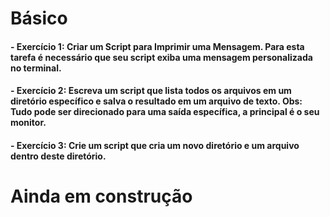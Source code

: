 # Básico
#### - Exercício 1: Criar um Script para Imprimir uma Mensagem. Para esta tarefa é necessário que seu script exiba uma mensagem personalizada no terminal.
#### - Exercício 2: Escreva um script que lista todos os arquivos em um diretório específico e salva o resultado em um arquivo de texto. Obs: Tudo pode ser direcionado para uma saída específica, a principal é o seu monitor.
#### - Exercício 3: Crie um script que cria um novo diretório e um arquivo dentro deste diretório.

# Ainda em construção
